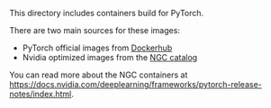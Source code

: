 This directory includes containers build for PyTorch.

There are two main sources for these images:
 - PyTorch official images from [Dockerhub](https://hub.docker.com/r/pytorch/pytorch)
 - Nvidia optimized images from the [NGC catalog](https://catalog.ngc.nvidia.com/orgs/nvidia/containers/pytorch/tags)

 You can read more about the NGC containers at
 <https://docs.nvidia.com/deeplearning/frameworks/pytorch-release-notes/index.html>.
